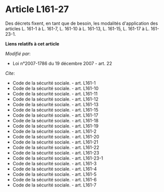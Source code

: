 # Article L161-27

Des décrets fixent, en tant que de besoin, les modalités d'application des articles L. 161-1 à L. 161-7, L. 161-10 à L.
161-13, L. 161-15, L. 161-17 à L. 161-23-1.

**Liens relatifs à cet article**

_Modifié par_:

  - Loi n°2007-1786 du 19 décembre 2007 - art. 22

_Cite_:

  - Code de la sécurité sociale. - art. L161-1
  - Code de la sécurité sociale. - art. L161-10
  - Code de la sécurité sociale. - art. L161-11
  - Code de la sécurité sociale. - art. L161-12
  - Code de la sécurité sociale. - art. L161-13
  - Code de la sécurité sociale. - art. L161-15
  - Code de la sécurité sociale. - art. L161-17
  - Code de la sécurité sociale. - art. L161-18
  - Code de la sécurité sociale. - art. L161-19
  - Code de la sécurité sociale. - art. L161-2
  - Code de la sécurité sociale. - art. L161-20
  - Code de la sécurité sociale. - art. L161-21
  - Code de la sécurité sociale. - art. L161-22
  - Code de la sécurité sociale. - art. L161-23
  - Code de la sécurité sociale. - art. L161-23-1
  - Code de la sécurité sociale. - art. L161-3
  - Code de la sécurité sociale. - art. L161-4
  - Code de la sécurité sociale. - art. L161-5
  - Code de la sécurité sociale. - art. L161-6
  - Code de la sécurité sociale. - art. L161-7
